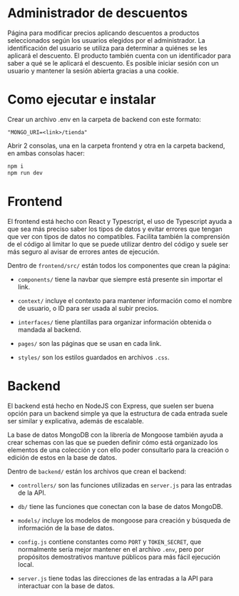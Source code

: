 # Administrador de descuentos
Página para modificar precios aplicando descuentos a productos seleccionados según los usuarios elegidos por el administrador. La identificación del usuario se utiliza para determinar a quiénes se les aplicará el descuento. El producto también cuenta con un identificador para saber a qué se le aplicará el descuento. Es posible iniciar sesión con un usuario y mantener la sesión abierta gracias a una cookie.

# Como ejecutar e instalar
Crear un archivo .env en la carpeta de backend con este formato:
```http
"MONGO_URI=<link>/tienda"
```

Abrir 2 consolas, una en la carpeta frontend y otra en la carpeta backend, en ambas consolas hacer:
```bash
npm i
npm run dev
```

# Frontend
El frontend está hecho con React y Typescript, el uso de Typescript ayuda a que sea más preciso saber los tipos de datos y evitar
errores que tengan que ver con tipos de datos no compatibles. Facilita también la comprensión de el código al limitar lo que se
puede utilizar dentro del código y suele ser más seguro al avisar de errores antes de ejecución.

Dentro de ```frontend/src/``` están todos los componentes que crean la página:

- ```components/``` tiene la navbar que siempre está presente sin importar el link. 

- ```context/``` incluye el contexto para mantener información como el nombre de usuario, o ID para ser usada al subir precios.

- ```interfaces/``` tiene plantillas para organizar información obtenida o mandada al backend.

- ```pages/``` son las páginas que se usan en cada link.

- ```styles/``` son los estilos guardados en archivos ```.css```.

# Backend
El backend está hecho en NodeJS con Express, que suelen ser buena opción para un backend simple ya que la estructura de cada entrada suele ser similar y explicativa, además de escalable.

La base de datos MongoDB con la librería de Mongoose también ayuda a crear schemas con las que se pueden definir cómo está organizado los elementos de una colección y con ello poder consultarlo para la creación o edición de estos en la base de datos.

Dentro de ```backend/``` están los archivos que crean el backend:

- ```controllers/``` son las funciones utilizadas en ```server.js``` para las entradas de la API.

- ```db/``` tiene las funciones que conectan con la base de datos MongoDB.

- ```models/``` incluye los modelos de mongoose para creación y búsqueda de información de la base de datos.

- ```config.js``` contiene constantes como ```PORT``` y ```TOKEN_SECRET```, que normalmente sería mejor mantener en el archivo ```.env```, pero por propósitos demostrativos mantuve públicos para más fácil ejecución local.

- ```server.js``` tiene todas las direcciones de las entradas a la API para interactuar con la base de datos.
